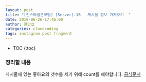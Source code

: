 ```yaml
---
layout: post
title: "[인스타클론코딩] [Server].16 - 게시물 정보 가져오기  "
date: 2019-06-26-17:46:00
author: 한만섭
categories: clonecoding
tags: instagram post fragment
---
```


- TOC
  {:toc}

### 정리할 내용

게시물에 있는 좋아요의 갯수를 세기 위해 count를 해야합니다. [공식문서](https://stackoverflow.com/questions/54268186/prisma-use-count-inside-a-mutation-resolver)

